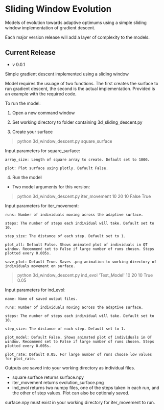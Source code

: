 # Sliding Window Evolution
Models of evolution towards adaptive optimums using a simple sliding window implementation of gradient descent.

Each major version release will add a layer of complexity to the models. 

## Current Release

* v 0.0.1

Simple gradient descent implemented using a sliding window

Model requires the usuage of two functions. The first creates the surface to run gradient descent, the second is the actual implementation.
Provided is an example with the required code.

To run the model:

1) Open a new command window


2) Set working directory to folder containing 3d_sliding_descent.py


3) Create your surface

> python 3d_window_descent.py square_surface


Input parameters for square_surface:

    array_size: Length of square array to create. Default set to 1000.
    
    plot: Plot surface using plotly. Default False.
    

4) Run the model

* Two model arguments for this version:

> python 3d_window_descent.py iter_movement 10 20 10 False True

Input parameters for iter_movement:

    runs: Number of individuals moving across the adaptive surface.
    
    steps: The number of steps each individual will take. Default set to 10.
    
    step_size: The distance of each step. Default set to 1.
    
    plot_all: Default False. Shows animated plot of individuals in QT window. Recommend set to False if large number of runs chosen. Steps plotted every 0.005s.
    
    save_plot: Default True. Saves .png animation to working directory of individuals movement on surface.
    

> python 3d_window_descent.py ind_evol 'Test_Model' 10 20 10 True 0.05

Input parameters for ind_evol:

    name: Name of saved output files.

    runs: Number of individuals moving across the adaptive surface.
    
    steps: The number of steps each individual will take. Default set to 10.
    
    step_size: The distance of each step. Default set to 1.
    
    plot_model: Default False. Shows animated plot of individuals in QT window. Recommend set to False if large number of runs chosen. Steps plotted every 0.005s.
    
    plot_rate: Default 0.05. For large number of runs choose low values for plot_rate.
    

Outputs are saved into your working directory as individual files.

* square surface returns surface.npy
* iter_movement returns evolution_surface.png 
* ind_evol returns two numpy files, one of the steps taken in each run, and the other of step values. Plot can also be optionaly saved.

surface.npy must exist in your working directory for iter_movement to run.
